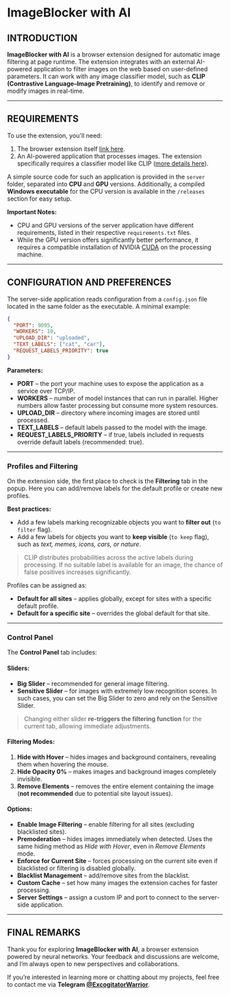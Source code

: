 # ImageBlocker with AI

## INTRODUCTION

**ImageBlocker with AI** is a browser extension designed for automatic image filtering at page runtime. The extension integrates with an external AI-powered application to filter images on the web based on user-defined parameters. It can work with any image classifier model, such as **CLIP (Contrastive Language–Image Pretraining)**, to identify and remove or modify images in real-time.

---

## REQUIREMENTS

To use the extension, you'll need:

1. The browser extension itself [link here](https://addons.mozilla.org/ru/firefox/addon/imageblocker-with-ai/).
2. An AI-powered application that processes images. The extension specifically requires a classifier model like CLIP ([more details here](https://github.com/openai/CLIP)).

A simple source code for such an application is provided in the `server` folder, separated into **CPU** and **GPU** versions. Additionally, a compiled **Windows executable** for the CPU version is available in the `/releases` section for easy setup.

**Important Notes:**

* CPU and GPU versions of the server application have different requirements, listed in their respective `requirements.txt` files.
* While the GPU version offers significantly better performance, it requires a compatible installation of NVIDIA [CUDA](https://developer.nvidia.com/cuda-downloads) on the processing machine.

---

## CONFIGURATION AND PREFERENCES

The server-side application reads configuration from a `config.json` file located in the same folder as the executable. A minimal example:

```json
{
  "PORT": 9095,
  "WORKERS": 10,
  "UPLOAD_DIR": "uploaded",
  "TEXT_LABELS": ["cat", "car"],
  "REQUEST_LABELS_PRIORITY": true
}
```

**Parameters:**

* **PORT** – the port your machine uses to expose the application as a service over TCP/IP.
* **WORKERS** – number of model instances that can run in parallel. Higher numbers allow faster processing but consume more system resources.
* **UPLOAD\_DIR** – directory where incoming images are stored until processed.
* **TEXT\_LABELS** – default labels passed to the model with the image.
* **REQUEST\_LABELS\_PRIORITY** – if true, labels included in requests override default labels (recommended: true).

---

### Profiles and Filtering

On the extension side, the first place to check is the **Filtering** tab in the popup. Here you can add/remove labels for the default profile or create new profiles.

**Best practices:**

* Add a few labels marking recognizable objects you want to **filter out** (`to filter` flag).
* Add a few labels for objects you want to **keep visible** (`to keep` flag), such as *text, memes, icons, cars, or nature*.

> CLIP distributes probabilities across the active labels during processing. If no suitable label is available for an image, the chance of false positives increases significantly.

Profiles can be assigned as:

* **Default for all sites** – applies globally, except for sites with a specific default profile.
* **Default for a specific site** – overrides the global default for that site.

---

### Control Panel

The **Control Panel** tab includes:

#### Sliders:

* **Big Slider** – recommended for general image filtering.
* **Sensitive Slider** – for images with extremely low recognition scores. In such cases, you can set the Big Slider to zero and rely on the Sensitive Slider.

> Changing either slider **re-triggers the filtering function** for the current tab, allowing immediate adjustments.

#### Filtering Modes:

1. **Hide with Hover** – hides images and background containers, revealing them when hovering the mouse.
2. **Hide Opacity 0%** – makes images and background images completely invisible.
3. **Remove Elements** – removes the entire element containing the image (**not recommended** due to potential site layout issues).

#### Options:

* **Enable Image Filtering** – enable filtering for all sites (excluding blacklisted sites).
* **Premoderation** – hides images immediately when detected. Uses the same hiding method as *Hide with Hover*, even in *Remove Elements* mode.
* **Enforce for Current Site** – forces processing on the current site even if blacklisted or filtering is disabled globally.
* **Blacklist Management** – add/remove sites from the blacklist.
* **Custom Cache** – set how many images the extension caches for faster processing.
* **Server Settings** – assign a custom IP and port to connect to the server-side application.

---

## FINAL REMARKS

Thank you for exploring **ImageBlocker with AI**, a browser extension powered by neural networks. Your feedback and discussions are welcome, and I’m always open to new perspectives and collaborations.

If you’re interested in learning more or chatting about my projects, feel free to contact me via **Telegram [@ExcogitatorWarrior](https://t.me/ExcogitatorWarrior)**.

